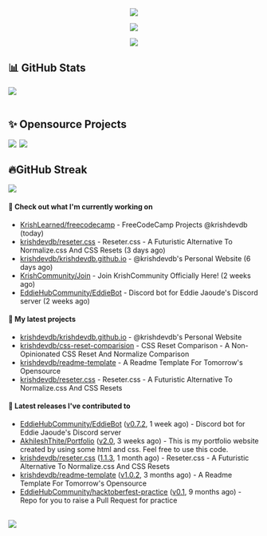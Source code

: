 <div align="center">
<img src="https://readme-typing-svg.herokuapp.com?size=50&center=true&vCenter=true&width=800&height=100&lines=Hello+World+%F0%9F%91%8B;Bonjour+tout+le+monde+%F0%9F%91%8B;Hallo+Welt%F0%9F%91%8B;Hello+World%F0%9F%91%8B">
<p>
<a href="#projects">
<img src="https://img.shields.io/github/stars/krishdevdb?affiliations=OWNER%2CCOLLABORATOR&logo=github&style=for-the-badge&label=Star">
</a>
</p>
<img src="https://cardivo.vercel.app/api?name=Krish%20Dev%20DB&description=A%20Open%20Source%20Developer%0A&image=https%3A%2F%2Favatars.githubusercontent.com%2Fu%2F76587897%3Fv%3D4&site=https%3A%2F%2Fgithub.com%2Fkrishdevdb%2F&instagram=krishdevdb&linkedin=krish-dev-db-02a387206&github=krishdevdb&twitter=krishdevdb&pattern=leaf&backgroundColor=%23ecf0f1&colorPattern=%23eaeaea">
<br>
</div>

<div>
<h2 id="stats">📊 GitHub Stats</h2>
<img src="https://github-readme-stats.vercel.app/api?username=krishdevdb&show_icons=true&count_private=true">
</div>

<div>
<br>
<h2 id="projects"> ✨ Opensource Projects</h2>
<a href="https://github.com/krishdevdb/reseter.css"><img src="https://github-readme-stats.vercel.app/api/pin/?username=krishdevdb&repo=reseter.css&show_icons=true&count_private=true&layout=compact"></a>&#8198;
<a href="https://github.com/krishdevdb/readme-template"><img src="https://github-readme-stats.vercel.app/api/pin/?username=krishdevdb&repo=readme-template&show_icons=true&count_private=true&layout=compact"></a>
</div>

<div>
<h2 id="streak">🔥GitHub Streak</h2>
<img src="https://github-readme-streak-stats.herokuapp.com/?user=krishdevdb">
<br>
</div>

#### 👷 Check out what I'm currently working on

- [KrishLearned/freecodecamp](https://github.com/KrishLearned/freecodecamp) - FreeCodeCamp Projects @krishdevdb (today)
- [krishdevdb/reseter.css](https://github.com/krishdevdb/reseter.css) - Reseter.css - A Futuristic Alternative To Normalize.css And CSS Resets (3 days ago)
- [krishdevdb/krishdevdb.github.io](https://github.com/krishdevdb/krishdevdb.github.io) - @krishdevdb&#39;s Personal Website (6 days ago)
- [KrishCommunity/Join](https://github.com/KrishCommunity/Join) - Join KrishCommunity Officially Here! (2 weeks ago)
- [EddieHubCommunity/EddieBot](https://github.com/EddieHubCommunity/EddieBot) - Discord bot for Eddie Jaoude&#39;s Discord server (2 weeks ago)

#### 🌱 My latest projects

- [krishdevdb/krishdevdb.github.io](https://github.com/krishdevdb/krishdevdb.github.io) - @krishdevdb&#39;s Personal Website
- [krishdevdb/css-reset-comparision](https://github.com/krishdevdb/css-reset-comparision) - CSS Reset Comparison - A Non-Opinionated CSS Reset And Normalize Comparison
- [krishdevdb/readme-template](https://github.com/krishdevdb/readme-template) - A Readme Template For Tomorrow&#39;s Opensource
- [krishdevdb/reseter.css](https://github.com/krishdevdb/reseter.css) - Reseter.css - A Futuristic Alternative To Normalize.css And CSS Resets

#### 🔭 Latest releases I've contributed to

- [EddieHubCommunity/EddieBot](https://github.com/EddieHubCommunity/EddieBot) ([v0.7.2](https://github.com/EddieHubCommunity/EddieBot/releases/tag/v0.7.2), 1 week ago) - Discord bot for Eddie Jaoude&#39;s Discord server
- [AkhileshThite/Portfolio](https://github.com/AkhileshThite/Portfolio) ([v2.0](https://github.com/AkhileshThite/Portfolio/releases/tag/v2.0), 3 weeks ago) - This is my portfolio website created by using some html and css. Feel free to use this code.
- [krishdevdb/reseter.css](https://github.com/krishdevdb/reseter.css) ([1.1.3](https://github.com/krishdevdb/reseter.css/releases/tag/1.1.3), 1 month ago) - Reseter.css - A Futuristic Alternative To Normalize.css And CSS Resets
- [krishdevdb/readme-template](https://github.com/krishdevdb/readme-template) ([v1.0.2](https://github.com/krishdevdb/readme-template/releases/tag/v1.0.2), 3 months ago) - A Readme Template For Tomorrow&#39;s Opensource
- [EddieHubCommunity/hacktoberfest-practice](https://github.com/EddieHubCommunity/hacktoberfest-practice) ([v0.1](https://github.com/EddieHubCommunity/hacktoberfest-practice/releases/tag/v0.1), 9 months ago) - Repo for you to raise a Pull Request for practice

<br>

<img align="center" src="https://activity-graph.herokuapp.com/graph?username=krishdevdb&hide_border=true&area=true&point=transparent">
